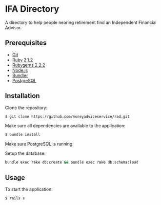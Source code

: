 # IFA Directory

A directory to help people nearing retirement find an Independent Financial Advisor.


## Prerequisites

* [Git](http://git-scm.com)
* [Ruby 2.1.2](http://www.ruby-lang.org/en)
* [Rubygems 2.2.2](http://rubygems.org)
* [Node.js](http://nodejs.org/)
* [Bundler](http://bundler.io)
* [PostgreSQL](http://www.postgresql.org/)


## Installation

Clone the repository:

```sh
$ git clone https://github.com/moneyadviceservice/rad.git
```

Make sure all dependencies are available to the application:

```sh
$ bundle install
```

Make sure PostgreSQL is running.

Setup the database:

```sh
bundle exec rake db:create && bundle exec rake db:schema:load
```


## Usage

To start the application:

```sh
$ rails s
```
